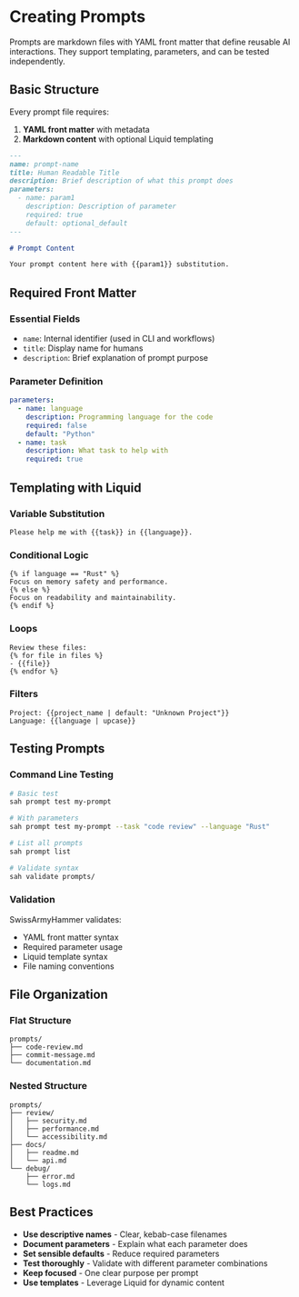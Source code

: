 # Creating Prompts

Prompts are markdown files with YAML front matter that define reusable AI interactions. They support templating, parameters, and can be tested independently.

## Basic Structure

Every prompt file requires:

1. **YAML front matter** with metadata
2. **Markdown content** with optional Liquid templating

```markdown
---
name: prompt-name
title: Human Readable Title
description: Brief description of what this prompt does
parameters:
  - name: param1
    description: Description of parameter
    required: true
    default: optional_default
---

# Prompt Content

Your prompt content here with {{param1}} substitution.
```

## Required Front Matter

### Essential Fields
- `name`: Internal identifier (used in CLI and workflows)
- `title`: Display name for humans
- `description`: Brief explanation of prompt purpose

### Parameter Definition
```yaml
parameters:
  - name: language
    description: Programming language for the code
    required: false
    default: "Python"
  - name: task
    description: What task to help with
    required: true
```

## Templating with Liquid

### Variable Substitution
```liquid
Please help me with {{task}} in {{language}}.
```

### Conditional Logic
```liquid
{% if language == "Rust" %}
Focus on memory safety and performance.
{% else %}
Focus on readability and maintainability.
{% endif %}
```

### Loops
```liquid
Review these files:
{% for file in files %}
- {{file}}
{% endfor %}
```

### Filters
```liquid
Project: {{project_name | default: "Unknown Project"}}
Language: {{language | upcase}}
```

## Testing Prompts

### Command Line Testing
```bash
# Basic test
sah prompt test my-prompt

# With parameters
sah prompt test my-prompt --task "code review" --language "Rust"

# List all prompts
sah prompt list

# Validate syntax
sah validate prompts/
```

### Validation
SwissArmyHammer validates:
- YAML front matter syntax
- Required parameter usage
- Liquid template syntax
- File naming conventions

## File Organization

### Flat Structure
```
prompts/
├── code-review.md
├── commit-message.md
└── documentation.md
```

### Nested Structure
```
prompts/
├── review/
│   ├── security.md
│   ├── performance.md
│   └── accessibility.md
├── docs/
│   ├── readme.md
│   └── api.md
└── debug/
    ├── error.md
    └── logs.md
```

## Best Practices

- **Use descriptive names** - Clear, kebab-case filenames
- **Document parameters** - Explain what each parameter does
- **Set sensible defaults** - Reduce required parameters
- **Test thoroughly** - Validate with different parameter combinations
- **Keep focused** - One clear purpose per prompt
- **Use templates** - Leverage Liquid for dynamic content